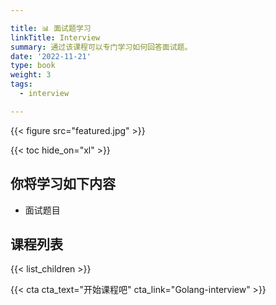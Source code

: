 ```yaml
---

title: 📊 面试题学习
linkTitle: Interview
summary: 通过该课程可以专门学习如何回答面试题。
date: '2022-11-21'
type: book
weight: 3
tags:
  - interview

---
```


{{< figure src="featured.jpg" >}}

{{< toc hide_on="xl" >}}

## 你将学习如下内容

- 面试题目

## 课程列表

{{< list_children >}}

{{< cta cta_text="开始课程吧" cta_link="Golang-interview" >}}
